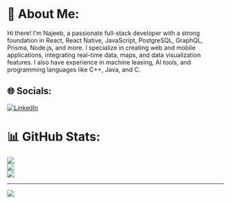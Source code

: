 # 💫 About Me:
Hi there! I'm Najeeb, a passionate full-stack developer with a strong foundation in React, React Native, JavaScript, PostgreSQL, GraphQL, Prisma, Node.js, and more. I specialize in creating web and mobile applications, integrating real-time data, maps, and data visualization features. I also have experience in machine leasing, AI tools, and programming languages like C++, Java, and C.


## 🌐 Socials:
[![LinkedIn](https://img.shields.io/badge/LinkedIn-%230077B5.svg?logo=linkedin&logoColor=white)](https://linkedin.com/in/https://www.linkedin.com/in/najeeb-abdalla-823125222/) 
# 📊 GitHub Stats:
![](https://github-readme-stats.vercel.app/api?username=najeebworld&theme=dark&hide_border=false&include_all_commits=false&count_private=false)<br/>
![](https://github-readme-streak-stats.herokuapp.com/?user=najeebworld&theme=dark&hide_border=false)<br/>
![](https://github-readme-stats.vercel.app/api/top-langs/?username=najeebworld&theme=dark&hide_border=false&include_all_commits=false&count_private=false&layout=compact)

---
[![](https://visitcount.itsvg.in/api?id=najeebworld&icon=0&color=0)](https://visitcount.itsvg.in)

<!-- Proudly created with GPRM ( https://gprm.itsvg.in ) -->
